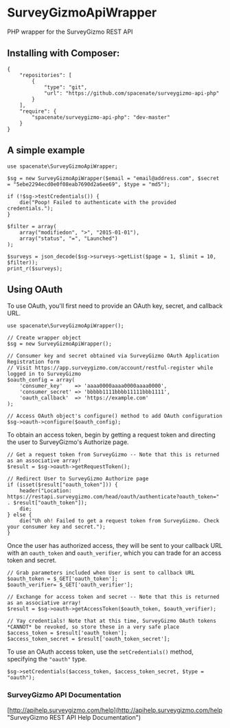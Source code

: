 # SurveyGizmoApiWrapper
PHP wrapper for the SurveyGizmo REST API

## Installing with Composer:

    {
        "repositories": [
            {
                "type": "git",
                "url": "https://github.com/spacenate/surveygizmo-api-php"
            }
        ],
        "require": {
            "spacenate/surveygizmo-api-php": "dev-master"
        }
    }

## A simple example

    use spacenate\SurveyGizmoApiWrapper;
	
    $sg = new SurveyGizmoApiWrapper($email = "email@address.com", $secret = "5ebe2294ecd0e0f08eab7690d2a6ee69", $type = "md5");
	
    if (!$sg->testCredentials()) {
        die("Poop! Failed to authenticate with the provided credentials.");
    }
	
    $filter = array(
        array("modifiedon", ">", "2015-01-01"),
        array("status", "=", "Launched")
    );
	
    $surveys = json_decode($sg->surveys->getList($page = 1, $limit = 10, $filter));
    print_r($surveys);

## Using OAuth

To use OAuth, you'll first need to provide an OAuth key, secret, and callback URL.

    use spacenate\SurveyGizmoApiWrapper();
	
    // Create wrapper object
    $sg = new SurveyGizmoApiWrapper();
	
    // Consumer key and secret obtained via SurveyGizmo OAuth Application Registration form
    // Visit https://app.surveygizmo.com/account/restful-register while logged in to SurveyGizmo
    $oauth_config = array(
        'consumer_key'    => 'aaaa0000aaaa0000aaaa0000',
        'consumer_secret' => 'bbbbb1111bbbb11111bbb1111',
        'oauth_callback'  => 'https://example.com'
    );
	
    // Access OAuth object's configure() method to add OAuth configuration
    $sg->oauth->configure($oauth_config);

To obtain an access token, begin by getting a request token and directing the user to SurveyGizmo's Authorize page.

    // Get a request token from SurveyGizmo -- Note that this is returned as an associative array!
    $result = $sg->oauth->getRequestToken();
	
    // Redirect User to SurveyGizmo Authorize page
    if (isset($result["oauth_token"])) {
        header("Location: https://restapi.surveygizmo.com/head/oauth/authenticate?oauth_token=" . $result["oauth_token"]);
        die;
    } else {
        die("Uh oh! Failed to get a request token from SurveyGizmo. Check your consumer key and secret.");
    }

Once the user has authorized access, they will be sent to your callback URL with an `oauth_token` and `oauth_verifier`, which you can trade for an access token and secret.

    // Grab parameters included when User is sent to callback URL
    $oauth_token = $_GET['oauth_token'];
    $oauth_verifier= $_GET['oauth_verifier'];
	
    // Exchange for access token and secret -- Note that this is returned as an associative array!
    $result = $sg->oauth->getAccessToken($oauth_token, $oauth_verifier);
	
    // Yay credentials! Note that at this time, SurveyGizmo OAuth tokens *CANNOT* be revoked, so store these in a very safe place
    $access_token = $result['oauth_token'];
    $access_token_secret = $result['oauth_token_secret'];

To use an OAuth access token, use the `setCredentials()` method, specifying the `"oauth"` type.

    $sg->setCredentials($access_token, $access_token_secret, $type = "oauth");

### SurveyGizmo API Documentation
[http://apihelp.surveygizmo.com/help](http://apihelp.surveygizmo.com/help "SurveyGizmo REST API Help Documentation")